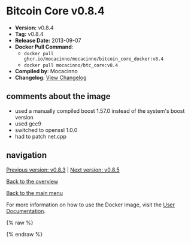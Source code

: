 # Bitcoin Core v0.8.4

- **Version:** v0.8.4
- **Tag:** v0.8.4
- **Release Date:** 2013-09-07
- **Docker Pull Command**:
  - `docker pull ghcr.io/mocacinno/mocacinno/bitcoin_core_docker:v8.4`
  - `docker pull mocacinno/btc_core:v8.4`
- **Compiled by**: Mocacinno
- **Changelog**: [View Changelog](https://github.com/bitcoin/bitcoin/blob/v0.8.4/doc/release-notes.md)

## comments about the image

- used a manually compiled boost 1.57.0 instead of the system's boost version
- used gcc9
- switched to openssl 1.0.0
- had to patch net.cpp

## navigation

[Previous version: v0.8.3](./v8.3.md) | [Next version: v0.8.5](./v8.5.md)

[Back to the overview](./Readme.md)

[Back to the main menu](../Readme.md)

For more information on how to use the Docker image, visit the [User Documentation](../userdocs/Readme.md).

<!-- Google tag (gtag.js) -->
{% raw %}
<script async src="https://www.googletagmanager.com/gtag/js?id=G-BPC6NC6FF9"></script>
<script>
  window.dataLayer = window.dataLayer || [];
  function gtag(){dataLayer.push(arguments);}
  gtag('js', new Date());
  gtag('config', 'G-BPC6NC6FF9');
</script>
{% endraw %}

